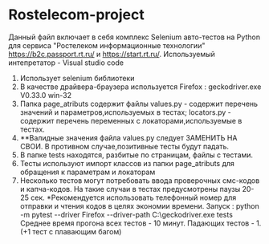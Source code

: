 # Rostelecom-project
Данный файл включает в себя комплекс Selenium авто-тестов на Python для сервиса "Ростелеком информационные технологии" https://b2c.passport.rt.ru/ и https://start.rt.ru/. Используемый интепретатор - Visual studio code
1. Использует selenium библиотеки
2. В качестве драйвера-браузера используется Firefox : geckodriver.exe V0.33.0 win-32
3. Папка page_atributs содержит файлы values.py - содержит перечень значений и параметров,используемых в тестах; locators.py - содержит перечень переменных с локаторами,используемые в тестах.
4. **Валидные значения файла values.py следует ЗАМЕНИТЬ НА СВОИ. В противном случае,позитивные тесты будут падать.
5. В папке tests находятся, разбитые по страницам, файлы с тестами.
6. Тесты используют импорт классов из папки page_atributs для обращения к параметрам и локаторам
7. Несколько тестов могут потребовать ввода проверочных смс-кодов и капча-кодов. На такие случаи в тестах предусмотрены паузы 20-25 сек. *Рекомендуется использовать телефонный номер для отправки и чтения кодов в целях экономии времени.
Запуск : python -m pytest --driver Firefox --driver-path C:\\geckodriver.exe tests
Среднее время прогона всех тестов - 10 минут.
Падающих тестов - 1. (+1 тест с плавающим багом)

